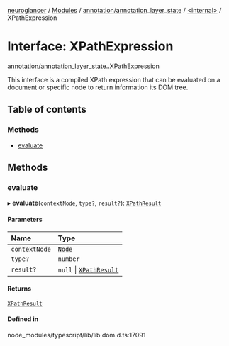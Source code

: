 [neuroglancer](../README.md) / [Modules](../modules.md) / [annotation/annotation\_layer\_state](../modules/annotation_annotation_layer_state.md) / [<internal\>](../modules/annotation_annotation_layer_state._internal_.md) / XPathExpression

# Interface: XPathExpression

[annotation/annotation_layer_state](../modules/annotation_annotation_layer_state.md).[<internal>](../modules/annotation_annotation_layer_state._internal_.md).XPathExpression

This interface is a compiled XPath expression that can be evaluated on a document or specific node to return information its DOM tree.

## Table of contents

### Methods

- [evaluate](annotation_annotation_layer_state._internal_.XPathExpression.md#evaluate)

## Methods

### evaluate

▸ **evaluate**(`contextNode`, `type?`, `result?`): [`XPathResult`](../modules/annotation_annotation_layer_state._internal_.md#xpathresult)

#### Parameters

| Name | Type |
| :------ | :------ |
| `contextNode` | [`Node`](../modules/annotation_annotation_layer_state._internal_.md#node) |
| `type?` | `number` |
| `result?` | ``null`` \| [`XPathResult`](../modules/annotation_annotation_layer_state._internal_.md#xpathresult) |

#### Returns

[`XPathResult`](../modules/annotation_annotation_layer_state._internal_.md#xpathresult)

#### Defined in

node_modules/typescript/lib/lib.dom.d.ts:17091
